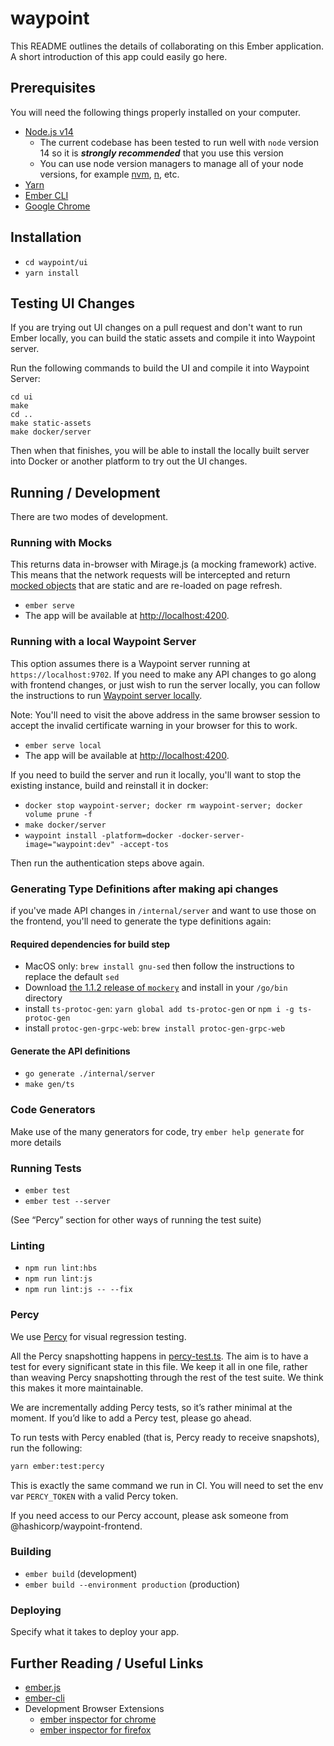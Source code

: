 # waypoint

This README outlines the details of collaborating on this Ember application.
A short introduction of this app could easily go here.

## Prerequisites

You will need the following things properly installed on your computer.

- [Node.js v14](https://nodejs.org/)
  - The current codebase has been tested to run well with `node` version 14 so it is _**strongly recommended**_ that you use this version
  - You can use node version managers to manage all of your node versions, for example [nvm](https://github.com/nvm-sh/nvm), [n](https://github.com/tj/n), etc.
- [Yarn](https://classic.yarnpkg.com/en/docs/install)
- [Ember CLI](https://ember-cli.com/)
- [Google Chrome](https://google.com/chrome/)

## Installation

- `cd waypoint/ui`
- `yarn install`

## Testing UI Changes

If you are trying out UI changes on a pull request and don't want to run Ember
locally, you can build the static assets and compile it into Waypoint server.

Run the following commands to build the UI and compile it into Waypoint Server:

```shell
cd ui
make
cd ..
make static-assets
make docker/server
```

Then when that finishes, you will be able to install the locally built server
into Docker or another platform to try out the UI changes.

## Running / Development

There are two modes of development.

### Running with Mocks

This returns data in-browser with Mirage.js (a mocking framework)
active. This means that the network requests will be intercepted
and return [mocked objects](https://github.com/hashicorp/waypoint/tree/master/ui/mirage/services)
that are static and are re-loaded on page refresh.

- `ember serve`
- The app will be available at [http://localhost:4200](http://localhost:4200).

### Running with a local Waypoint Server

This option assumes there is a Waypoint server running
at `https://localhost:9702`. If you need to make any API changes to go along
with frontend changes, or just wish to run the server locally, you can follow
the instructions to run [Waypoint server locally](https://www.waypointproject.io/docs/server/run).

Note: You'll need to visit the above address in the same browser session to
accept the invalid certificate warning in your browser for this to work.

- `ember serve local`
- The app will be available at [http://localhost:4200](http://localhost:4200).

If you need to build the server and run it locally, you'll want to stop the existing instance, build and reinstall it in docker:

- `docker stop waypoint-server; docker rm waypoint-server; docker volume prune -f`
- `make docker/server`
- `waypoint install -platform=docker -docker-server-image="waypoint:dev" -accept-tos`

Then run the authentication steps above again.

### Generating Type Definitions after making api changes

if you've made API changes in `/internal/server` and want to use those on the frontend, you'll need to generate the type definitions again:

#### Required dependencies for build step

- MacOS only: `brew install gnu-sed` then follow the instructions to replace the default `sed`
- Download [the 1.1.2 release of `mockery`](https://github.com/vektra/mockery/releases/tag/v1.1.2) and install in your `/go/bin` directory
- install `ts-protoc-gen`: `yarn global add ts-protoc-gen` or `npm i -g ts-protoc-gen`
- install `protoc-gen-grpc-web`: `brew install protoc-gen-grpc-web`

#### Generate the API definitions

- `go generate ./internal/server`
- `make gen/ts`

### Code Generators

Make use of the many generators for code, try `ember help generate` for more details

### Running Tests

- `ember test`
- `ember test --server`

(See “Percy” section for other ways of running the test suite)

### Linting

- `npm run lint:hbs`
- `npm run lint:js`
- `npm run lint:js -- --fix`

### Percy

We use [Percy](https://percy.io) for visual regression testing.

All the Percy snapshotting happens in [percy-test.ts](./tests/acceptance/percy-test.ts). The aim is to have a test for every significant state in this file. We keep it all in one file, rather than weaving Percy snapshotting through the rest of the test suite. We think this makes it more maintainable.

We are incrementally adding Percy tests, so it’s rather minimal at the moment. If you’d like to add a Percy test, please go ahead.

To run tests with Percy enabled (that is, Percy ready to receive snapshots), run the following:

```sh
yarn ember:test:percy
```

This is exactly the same command we run in CI. You will need to set the env var `PERCY_TOKEN` with a valid Percy token.

If you need access to our Percy account, please ask someone from @hashicorp/waypoint-frontend.

### Building

- `ember build` (development)
- `ember build --environment production` (production)

### Deploying

Specify what it takes to deploy your app.

## Further Reading / Useful Links

- [ember.js](https://emberjs.com/)
- [ember-cli](https://ember-cli.com/)
- Development Browser Extensions
  - [ember inspector for chrome](https://chrome.google.com/webstore/detail/ember-inspector/bmdblncegkenkacieihfhpjfppoconhi)
  - [ember inspector for firefox](https://addons.mozilla.org/en-US/firefox/addon/ember-inspector/)
